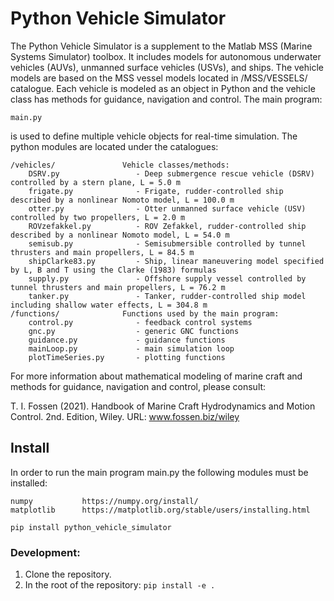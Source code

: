 # Python Vehicle Simulator

The Python Vehicle Simulator is a supplement to the Matlab MSS (Marine Systems Simulator) toolbox. It includes models for autonomous underwater vehicles (AUVs), unmanned surface vehicles (USVs), and ships. The vehicle models are based on the MSS vessel models located in /MSS/VESSELS/ catalogue. Each vehicle is modeled as an object in Python and the vehicle class has methods for guidance, navigation and control. The main program:

    main.py  
    
is used to define multiple vehicle objects for real-time simulation. The python modules are located under the catalogues: 

    /vehicles/               Vehicle classes/methods:  
        DSRV.py                 - Deep submergence rescue vehicle (DSRV) controlled by a stern plane, L = 5.0 m
        frigate.py              - Frigate, rudder-controlled ship described by a nonlinear Nomoto model, L = 100.0 m
        otter.py                - Otter unmanned surface vehicle (USV) controlled by two propellers, L = 2.0 m
        ROVzefakkel.py          - ROV Zefakkel, rudder-controlled ship described by a nonlinear Nomoto model, L = 54.0 m
        semisub.py              - Semisubmersible controlled by tunnel thrusters and main propellers, L = 84.5 m
        shipClarke83.py         - Ship, linear maneuvering model specified by L, B and T using the Clarke (1983) formulas
        supply.py               - Offshore supply vessel controlled by tunnel thrusters and main propellers, L = 76.2 m
        tanker.py               - Tanker, rudder-controlled ship model including shallow water effects, L = 304.8 m
    /functions/              Functions used by the main program:
        control.py              - feedback control systems
        gnc.py                  - generic GNC functions
        guidance.py             - guidance functions        
        mainLoop.py             - main simulation loop
        plotTimeSeries.py       - plotting functions

For more information about mathematical modeling of marine craft and methods for guidance, navigation and control, please consult:

T. I. Fossen (2021). Handbook of Marine Craft Hydrodynamics and Motion Control. 2nd. Edition, Wiley. 
URL: www.fossen.biz/wiley

## Install
In order to run the main program main.py the following modules must be installed:

    numpy           https://numpy.org/install/
    matplotlib      https://matplotlib.org/stable/users/installing.html

```pip install python_vehicle_simulator```

### Development:
1. Clone the repository.
2. In the root of the repository:
```pip install -e .```


